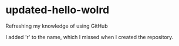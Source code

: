 # updated-hello-wolrd
Refreshing my knowledge of using GitHub

I added 'r' to the name, which I missed when I created the repository.
